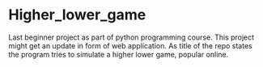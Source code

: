 # Higher_lower_game
Last beginner project as part of python programming course. This project might get an update in form of  web application. As title of the repo states the program tries to simulate a higher lower game, popular online. 
